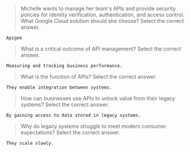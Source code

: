 >Michelle wants to manage her team's APIs and provide security policies for identity verification, authentication, and access control. What Google Cloud solution should she choose? Select the correct answer.
```
Apigee
```
>What is a critical outcome of API management? Select the correct answer.
```
Measuring and tracking business performance.
```
>What is the function of APIs? Select the correct answer.
```
They enable integration between systems.
```
>How can businesses use APIs to unlock value from their legacy systems? Select the correct answer.
```
By gaining access to data stored in legacy systems.
```
>Why do legacy systems struggle to meet modern consumer expectations? Select the correct answer.
```
They scale slowly.
```
